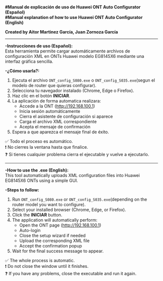**#Manual de explicación de uso de Huawei ONT Auto Configurator (Español)**  
**#Manual explanation of how to use Huawei ONT Auto Configurator (English)**  

**Created by Aitor Martinez García, Juan Zornoza García**

---

**-Instrucciones de uso (Español):**  
Esta herramienta permite cargar automáticamente archivos de configuración XML en ONTs Huawei modelo EG8145X6 mediante una interfaz gráfica sencilla.

**-¿Cómo usarla?:**  
1. Ejecuta el archivo `ONT_config_S080.exe` o `ONT_config_S035.exe`(segun el modelo de router que quieras configurar).  
2. Selecciona tu navegador instalado (Chrome, Edge o Firefox).  
3. Haz clic en el botón **INICIAR**.  
4. La aplicación de forma automatica realizara:
   - Accede a la ONT (http://192.168.100.1)  
   - Inicia sesión automáticamente  
   - Cierra el asistente de configuración si aparece  
   - Carga el archivo XML correspondiente  
   - Acepta el mensaje de confirmación  
5. Espera a que aparezca el mensaje final de éxito.

✅ Todo el proceso es automático.  
❗ No cierres la ventana hasta que finalice.  
❓ Si tienes cualquier problema cierra el ejecutable y vuelve a ejecutarlo.

---

**-How to use the .exe (English):**  
This tool automatically uploads XML configuration files into Huawei EG8145X6 ONTs using a simple GUI.

**-Steps to follow:**  
1. Run `ONT_config_S080.exe` or `ONT_config_S035.exe`(depending on the router model you want to configure).  
2. Select your installed browser (Chrome, Edge, or Firefox).  
3. Click the **INICIAR** button.  
4. The application will automatically perform:
   - Open the ONT page (http://192.168.100.1)  
   - Auto-login  
   - Close the setup wizard if needed  
   - Upload the corresponding XML file  
   - Accept the confirmation popup  
5. Wait for the final success message to appear.

✅ The whole process is automatic.  
❗ Do not close the window until it finishes.  
❓ If you have any problems, close the executable and run it again.
